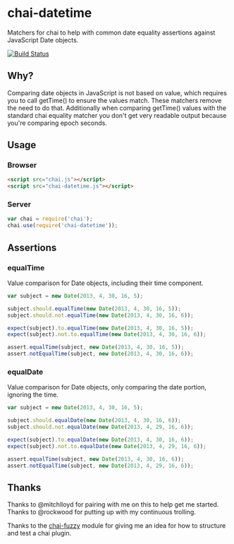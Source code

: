 # chai-datetime

Matchers for chai to help with common date equality assertions against
JavaScript Date objects.

[![Build Status](https://travis-ci.org/gaslight/chai-datetime.png?branch=master)](https://travis-ci.org/gaslight/chai-datetime)

## Why?

Comparing date objects in JavaScript is not based on value, which
requires you to call getTime() to ensure the values match. These
matchers remove the need to do that. Additionally when comparing
getTime() values with the standard chai equality matcher you don't get
very readable output because you're comparing epoch seconds.

## Usage

### Browser

```html
<script src="chai.js"></script>
<script src="chai-datetime.js"></script>
```

### Server

```javascript
var chai = require('chai');
chai.use(require('chai-datetime'));
```

## Assertions

### equalTime

Value comparison for Date objects, including their time component.

```javascript
var subject = new Date(2013, 4, 30, 16, 5);

subject.should.equalTime(new Date(2013, 4, 30, 16, 5));
subject.should.not.equalTime(new Date(2013, 4, 30, 16, 6));

expect(subject).to.equalTime(new Date(2013, 4, 30, 16, 5));
expect(subject).not.to.equalTime(new Date(2013, 4, 30, 16, 6));

assert.equalTime(subject, new Date(2013, 4, 30, 16, 5));
assert.notEqualTime(subject, new Date(2013, 4, 30, 16, 6));
```

### equalDate

Value comparison for Date objects, only comparing the date portion,
ignoring the time.

```javascript
var subject = new Date(2013, 4, 30, 16, 5);

subject.should.equalDate(new Date(2013, 4, 30, 16, 6));
subject.should.not.equalDate(new Date(2013, 4, 29, 16, 6));

expect(subject).to.equalDate(new Date(2013, 4, 30, 16, 6));
expect(subject).not.to.equalDate(new Date(2013, 4, 29, 16, 6));

assert.equalTime(subject, new Date(2013, 4, 30, 16, 6));
assert.notEqualTime(subject, new Date(2013, 4, 29, 16, 6));
```

## Thanks

Thanks to @mitchlloyd for pairing with me on this to help get me
started. Thanks to @rockwood for putting up with my continuous
trolling.

Thanks to the [chai-fuzzy](https://github.com/elliotf/chai-fuzzy)
module for giving me an idea for how to structure and test a chai
plugin.

